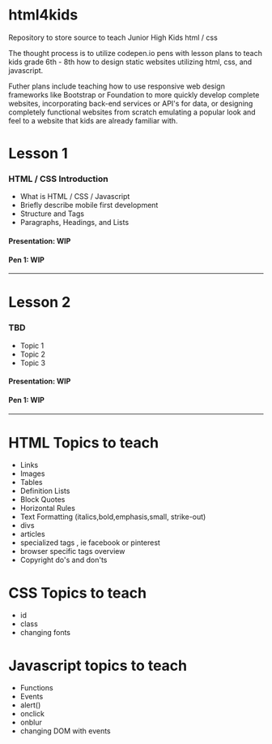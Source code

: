 # html4kids
Repository to store source to teach Junior High Kids html / css

The thought process is to utilize codepen.io pens with lesson plans to teach kids grade 6th - 8th how to design static websites utilizing html, css, and javascript.

Futher plans include teaching how to use responsive web design frameworks like Bootstrap or Foundation to more quickly develop complete websites, incorporating back-end services or API's for data, or designing completely functional websites from scratch emulating a popular look and feel to a website that kids are already familiar with.

# Lesson 1 
### HTML / CSS Introduction
* What is HTML / CSS / Javascript
* Briefly describe mobile first development
* Structure and Tags
* Paragraphs, Headings, and Lists
#### Presentation: WIP
#### Pen 1: WIP
---

# Lesson 2 
### TBD
* Topic 1
* Topic 2
* Topic 3
#### Presentation: WIP
#### Pen 1: WIP
---


# HTML Topics to teach
* Links
* Images
* Tables
* Definition Lists
* Block Quotes
* Horizontal Rules
* Text Formatting (italics,bold,emphasis,small, strike-out)
* divs
* articles
* specialized tags , ie facebook or pinterest
* browser specific tags overview
* Copyright do's and don'ts

# CSS Topics to teach
* id
* class
* changing fonts

# Javascript topics to teach
* Functions
* Events
* alert()
* onclick
* onblur
* changing DOM with events
